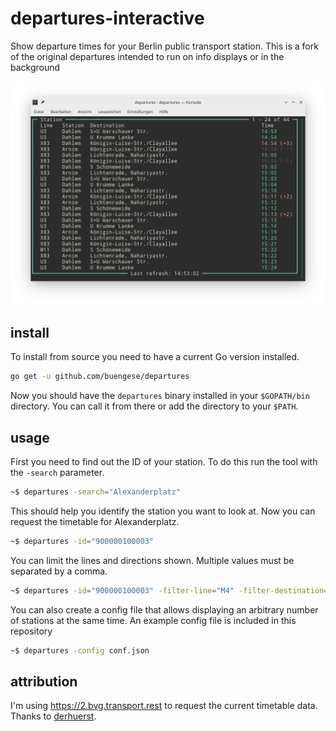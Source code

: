 # departures-interactive
Show departure times for your Berlin public transport station. This is a fork of the original departures intended to run on info displays or in the background

![screenshot of a departure table](https://raw.githubusercontent.com/buengese/departures/master/images/screen.png)

## install
To install from source you need to have a current Go version installed.

```bash
go get -u github.com/buengese/departures
```
Now you should have the `departures` binary installed in your `$GOPATH/bin` directory. You can call it from there or add the directory to your `$PATH`.

## usage
First you need to find out the ID of your station. To do this run the tool with the `-search` parameter.
```bash
~$ departures -search="Alexanderplatz"
```

This should help you identify the station you want to look at. Now you can request the timetable for Alexanderplatz.

```bash
~$ departures -id="900000100003"
```

You can limit the lines and directions shown. Multiple values must be separated by a comma.

```bash
~$ departures -id="900000100003" -filter-line="M4" -filter-destination="S Hackescher Markt"
```

You can also create a config file that allows displaying an arbitrary number of stations at the same time.
An example config file is included in this repository

```bash
~$ departures -config conf.json
```

## attribution
I'm using https://2.bvg.transport.rest to request the current timetable data. Thanks to [derhuerst](https://github.com/derhuerst).
